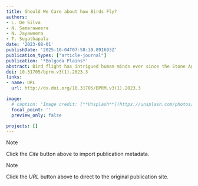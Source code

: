 ```yaml
---
title: Should We Care about how Birds Fly?
authors:
- L. De Silva
- N. Samaraweera
- N. Jayaweera
- T. Sugathapala
date: '2023-08-01'
publishDate: '2025-10-04T07:58:39.891693Z'
publication_types: ["article-journal"]
publication: '*Bolgoda Plains*'
abstract: Bird flight has intrigued human minds ever since the Stone Age. Paintings in Lascaux cave in France are considered the oldest representation of birds in flight made by early ancestors of humans. The ability to fly has been interpreted as a divine power by some cultures which proceeded to include wings in drawings and sculptures of their deities. In the Renaissance period, Polymaths like Leonardo Da Vinci studied birds and their motion in detail. His codex of birds mentions the objective of this study as to develop a human-powered flying machine. Even, the Wright brothers used warping wings in their flight tests mimicking the flight patterns of birds. The wing and fuselage design of fixed-wing aircraft from the earliest versions to modern jet-powered airliners is directly inspired by the bio-mechanics of large birds. However, with the success of fixed-wing aircraft, the flapping wing concepts saw declining interest as a viable design option for air vehicles. During this time, the aerodynamics of bird wings was only studied in fundamental science to answer the questions on their aerodynamic performance. However, the popularization of Unmanned Arial Vehicles (UAVs) renewed the interest in bird-inspired air vehicles with flapping wings as a possible design.
doi: 10.31705/bprm.v3(1).2023.3
links:
- name: URL
  url: http://dx.doi.org/10.31705/BPRM.v3(1).2023.3

image:
  # caption: 'Image credit: [**Unsplash**](https://unsplash.com/photos/pLCdAaMFLTE)'
  focal_point: ''
  preview_only: false

projects: []
---
```

> [!NOTE]
> Click the *Cite* button above to import publication metadata.

> [!NOTE]
> Click the *URL* button above to direct to the original publication site.
